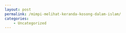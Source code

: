 ```yaml
---
layout: post
permalink: /mimpi-melihat-keranda-kosong-dalam-islam/
categories:
    - Uncategorized
---
```


